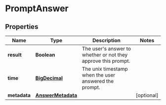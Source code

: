 
# PromptAnswer

## Properties
Name | Type | Description | Notes
------------ | ------------- | ------------- | -------------
**result** | **Boolean** | The user&#39;s answer to whether or not they approve this prompt. | 
**time** | [**BigDecimal**](BigDecimal.md) | The unix timestamp when the user answered the prompt. | 
**metadata** | [**AnswerMetadata**](AnswerMetadata.md) |  |  [optional]



